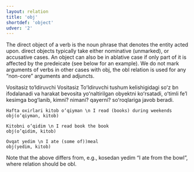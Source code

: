```yaml
---
layout: relation
title: 'obj'
shortdef: 'object'
udver: '2'
---
```


The direct object of a verb is the noun phrase that denotes the entity acted upon.
direct objects typically take either nominative (unmarked), or accusative cases. An object can also be in ablative case if only part of it is affected by the predeicate (see below for an example). We do not mark arguments of verbs in other cases with obj, the obl relation is used for any “non-core” arguments and adjuncts.

Vositasiz to‘ldiruvchi
Vositasiz Toʻldiruvchi tushum kelishigidagi soʻz bn ifodalanadi va harakat bevosita yoʻnaltirilgan obyektni koʻrsatadi, oʻtimli feʼl kesimga bogʻlanib, kimni? nimani? qayerni? soʻroqlariga javob beradi.

~~~ sdparse
Hafta oxirlari kitob o‘qiyman \n I read (books) during weekends
obj(o’qiyman, kitob)
~~~

~~~ sdparse
Kitobni o‘qidim \n I read book the book
obj(o’qidim, kitob)
~~~

~~~ sdparse
Ovqat yedim \n I ate (some of))meal
obj(yedim, kitob)
~~~

Note that the above differs from, e.g., kosedan yedim “I ate from the bowl”, where relation should be obl.


<!-- Interlanguage links updated Po 11. listopadu 2024, 20:11:13 CET -->
